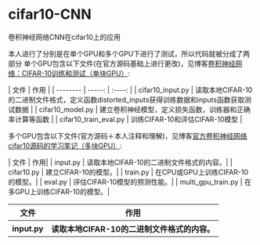 # cifar10-CNN
卷积神经网络CNN在cifar10上的应用

本人进行了分别是在单个GPU和多个GPU下进行了测试，所以代码就被分成了两部分
单个GPU包含以下文件(在官方源码基础上进行更改)，见博客[卷积神经网络：CIFAR-10训练和测试（单块GPU）](https://blog.csdn.net/weixin_42111770/article/details/81940601):

| 文件  | 作用 |
| --------   | -----:   | :----: |
| cifar10_input.py  | 读取本地CIFAR-10的二进制文件格式，定义函数distorted_inputs获得训练数据和inputs函数获取测试数据 |
| cifar10_model.py  | 建立卷积神经模型，定义损失函数，训练器和正确率计算等函数 |
| cifar10_train_eval.py | 训练CIFAR-10和评估CIFAR-10模型 |

多个GPU包含以下文件(官方源码＋本人注释和理解)，见博客[官方卷积神经网络cifar10源码的学习笔记（多块GPU）](https://blog.csdn.net/weixin_42111770/article/details/82685668):

|  文件  | 作用|
|  input.py  | 读取本地CIFAR-10的二进制文件格式的内容。|
|  cifar10.py | 建立CIFAR-10的模型。|
| train.py | 在CPU或GPU上训练CIFAR-10的模型。|
|  eval.py | 评估CIFAR-10模型的预测性能。|
| multi_gpu_train.py | 在多GPU上训练CIFAR-10的模型。|


<table>
    <thead>
        <tr>
            <th>文件</th>
            <th>作用</th>
        </tr>
    </thead>
    <tbody>
       <tr> <th>input.py</th>  <th>读取本地CIFAR-10的二进制文件格式的内容。</th> </tr>
    </tbody>
</table>

